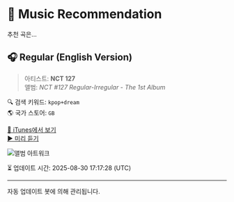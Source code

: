 
# 🎵 Music Recommendation

추천 곡은...

## 🎧 Regular (English Version)  
> 아티스트: **NCT 127**  
> 앨범: _NCT #127 Regular-Irregular - The 1st Album_  

🔍 검색 키워드: `kpop+dream`  
🌎 국가 스토어: `GB`

[🔗 iTunes에서 보기](https://music.apple.com/gb/album/regular-english-version/1438380104?i=1438380125&uo=4)  
[▶️ 미리 듣기](https://audio-ssl.itunes.apple.com/itunes-assets/AudioPreview125/v4/ed/f4/7c/edf47c3b-9291-a811-8963-5de3279348e4/mzaf_4054613479570204316.plus.aac.p.m4a)

![앨범 아트워크](https://is1-ssl.mzstatic.com/image/thumb/Music115/v4/f0/33/10/f033106d-6453-96d9-6984-8e3a6dc6c9be/NCT_127_coverart.jpg/100x100bb.jpg)

⏳ 업데이트 시간: 2025-08-30 17:17:28 (UTC)

---
자동 업데이트 봇에 의해 관리됩니다.
